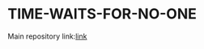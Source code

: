 # TIME-WAITS-FOR-NO-ONE


Main repository link:[link](https://github.com/SciSoulGalek/Time-waits-for-NO-ONE.git)
